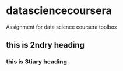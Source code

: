 # datasciencecoursera
Assignment for data science coursera toolbox
## this is 2ndry heading
### this is 3tiary heading
